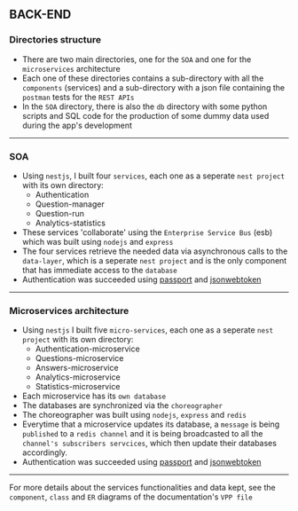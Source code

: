 ## BACK-END

### Directories structure
* There are two main directories, one for the `SOA` and one for the `microservices` architecture
* Each one of these directories contains a sub-directory with all the `components` (services) and a sub-directory with a json file containing the `postman` tests for the `REST APIs`
* In the `SOA` directory, there is also the `db` directory with some python scripts and SQL code for the production of some dummy data used during the app's development
---

### SOA
* Using `nestjs`, I built four `services`, each one as a seperate `nest project` with its own directory:
    * Authentication
    * Question-manager
    * Question-run
    * Analytics-statistics
* These services 'collaborate' using the `Enterprise Service Bus` (esb) which was built using `nodejs` and `express`
* The four services retrieve the needed data via asynchronous calls to the `data-layer`, which is a seperate `nest project` and is the only component that has immediate access to the `database` 
* Authentication was succeeded using [passport](http://www.passportjs.org) and [jsonwebtoken](https://www.npmjs.com/package/jsonwebtoken)

---

### Microservices architecture
* Using `nestjs` I built five `micro-services`, each one as a seperate `nest project` with its own directory:
    * Authentication-microservice
    * Questions-microservice
    * Answers-microservice
    * Analytics-microservice
    * Statistics-microservice
* Each microservice has its `own database`
* The databases are synchronized via the `choreographer`
* The choreographer was built using `nodejs`, `express` and `redis`
* Everytime that a microservice updates its database, a `message` is being `published` to a `redis channel` and it is being broadcasted to all the `channel's subscribers servcices`, which then update their databases accordingly.
* Authentication was succeeded using [passport](http://www.passportjs.org) and [jsonwebtoken](https://www.npmjs.com/package/jsonwebtoken)

---

For more details about the services functionalities and data kept, see the `component`, `class` and `ER` diagrams of the documentation's `VPP file`